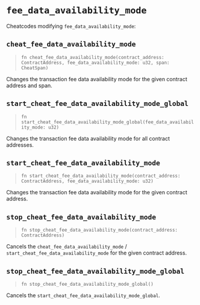 # `fee_data_availability_mode`

Cheatcodes modifying `fee_data_availability_mode`:

## `cheat_fee_data_availability_mode`
> `fn cheat_fee_data_availability_mode(contract_address: ContractAddress, fee_data_availability_mode: u32, span: CheatSpan)`

Changes the transaction fee data availability mode for the given contract address and span.

## `start_cheat_fee_data_availability_mode_global`
> `fn start_cheat_fee_data_availability_mode_global(fee_data_availability_mode: u32)`

Changes the transaction fee data availability mode for all contract addresses.

## `start_cheat_fee_data_availability_mode`
> `fn start_cheat_fee_data_availability_mode(contract_address: ContractAddress, fee_data_availability_mode: u32)`

Changes the transaction fee data availability mode for the given contract address.

## `stop_cheat_fee_data_availability_mode`
> `fn stop_cheat_fee_data_availability_mode(contract_address: ContractAddress)`

Cancels the `cheat_fee_data_availability_mode` / `start_cheat_fee_data_availability_mode` for the given contract address.

## `stop_cheat_fee_data_availability_mode_global`
> `fn stop_cheat_fee_data_availability_mode_global()`

Cancels the `start_cheat_fee_data_availability_mode_global`.
